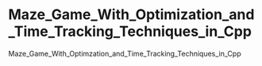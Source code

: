 # Maze_Game_With_Optimization_and_Time_Tracking_Techniques_in_Cpp
Maze_Game_With_Optimzation_and_Time_Tracking_Techniques_in_Cpp
